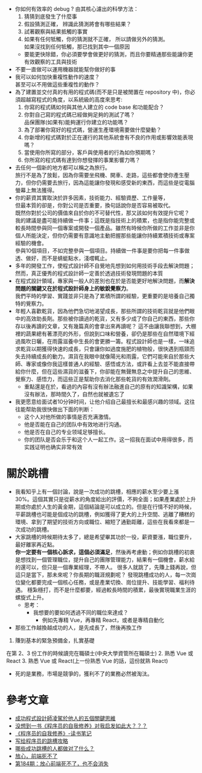- 你如何有效率的 debug ? 由其核心濾出的科學方法：
  1. 猜猜到底發生了什麼事
  2. 假設猜測正確， 辨識此猜測將會有哪些結果？
  3. 試著觀察與結果抵觸的事實
  4. 如果有任何牴觸，你的猜測就不正確， 所以請做另外的猜測。  
    如果沒找到任何牴觸，那已找到其中一個原因
  - 要能更快除錯，你必須要學會做更好的猜測，而且你要精通那些能讓你更有效觀察的工具與技術
- 不要一直做可以運用機器就能幫你做好的事
- 我可以如何加快重複性動作的速度？  
  甚至可以不用做這些重複性的動作？
- 為了建置並交付真的有用的程式碼(而不是只是被閒置在 repository 中)，你必須超越寫程式的角度，以系統級的高度來思考:
  1. 你寫的程式碼如何與其他人建立的 code base 和功能配合？
  2. 你對自己寫的程式碼已經做夠足夠的測試了嗎？  
    品保團隊(如果有)能夠運行你建立的功能嗎？
  3. 為了部署你寫好的程式碼，營運生產環境需要做什麼變動？
  4. 你新增的程式碼對於正在運行的其他系統會有不良的作用或影響效能表現嗎？
  5. 當使用你所寫的部分，客戶與使用者的行為如你預期嗎？
  6. 你所寫的程式碼有達到你想發揮的事業影響力嗎？
- 去任何一個新的地方都可以稱之為旅行。  
  旅行不是為了放鬆，因為你需要坐飛機、開車、走路，這些都會使你產生壓力，但你仍需要去旅行，因為這能讓你發現和感受新的東西，而這些是從電腦螢幕上無法獲得。
- 你的薪資其實取決於許多因素，技術能力、經驗資歷、工作量等，  
  但最本質的卻是，你對公司是否重要，換句話說你是否容易被取代。  
  既然你對於公司的價值來自於你的不可替代性，那又該如何有效提升它呢？  
  我的建議是盡可能持續做一件事；這既是指技術上的積累，也是指你能完整或較長時間參與同一個專案或開發一個產品。雖然有時候你所做的工作並非是你個人所能決定，但你仍需要有意識地主動把握那些能讓你持續累積技術或專案經驗的機會。  
  參與10個項目，不如完整參與一個項目。持續做一件事是要你把每一件事做透、做好，而不是蜻蜓點水，淺嚐輒止。
- 多年的開發工作，使程式設計師不自覺地先想到如何用技術手段去解決問題；  
  然而，真正優秀的程式設計師一定善於透過技術發現問題的本質
- 在程式設計領域，專家與一般人的差別也在於是否能更好地解決問題，而**解決問題的關鍵又在於程式設計師身上的敏銳覺察力**。  
  我們平時的學習、實踐並非只是為了累積所謂的經驗，更重要的是培養自己獨特的覺察力。
- 年輕人喜歡乾貨，因為他們急切地渴望成長，那些所謂的技術乾貨就是他們眼中的高效助長劑。那些被你讀過的乾貨，又有多少成了你自己的東西，那些你存以後再讀的文章，又有幾篇真的會拿出來再讀呢？
  這不由讓我聯想到，大棚裡的蔬果總有著漂亮的外形，但說到口味和營養，卻仍是那些在自然環境下經過風吹日曬，在雨露滋養中生長的會更勝一籌。程式設計師也是一樣，一味追求乾貨以期獲得快速的成長，只會讓你如過度施肥的植物般，很快遇到瓶頸而失去持續成長的動力。濕貨在我眼中就像陽光和雨露，它們可能來自於那些大師、專家或像你我這樣普通人的經驗、感悟或方法，或許看上去並不能直接帶給你什麼，但在這些濕貨的滋養下，你卻能在無聲無息之中提升自己的思維、覺察力、感悟力，而這些正是幫助你去消化那些乾貨的有效潤滑劑。
  - 重點還是在於，看過的內容有沒有辦法融進自己的原有的知識架構，如果沒有辦法，那時間久了，自然也就被遺忘了
- 我更愿意给面试者10分钟时间，让他介绍自己最擅长和最感兴趣的领域。这往往能帮助我很快做出下面的判断：
  - 这个人对他所做的事情是否充满激情。
  - 他是否能在自己的团队中有效地进行沟通。
  - 他是否在自己的专业领域足够擅长。
  - 你的团队是否会乐于和这个人一起工作。这一招我在面试中用得很多，而实践证明也确实非常有效

# 關於跳槽
- 我看知乎上有一個討論，說是一次成功的跳槽，相應的薪水至少要上漲 30%。這個其實只是從薪水的角度給出的評價，不夠全面；如果產業處於上升期或你處於人生的黃金期，這個結論是可以成立的。但是在行情不好的時候，平薪跳槽也可能是個成功的跳槽，例如獲得了更大的上升空間、逃離了糟糕的環境、拿到了期望的技術方向或職位、縮短了通勤距離，這些在我看來都是一次成功的跳槽。
- 大家跳槽的時候期待太多了，總是希望畢其功於一役，薪資要漲，職位要升，最好離家再近點。  
  **你一定要有一個核心訴求，這個必須滿足**，然後再考慮動；例如你跳槽的初衷是想找到一個管理職位，提升自己的團隊管理能力，結果有一個機會，薪水給的還可以，但只是一個專業經理，不帶人。
  很多人就跳了，先賺上錢再說，但這只是當下，那未來呢？你長期的職涯規劃呢？
  發現跳槽成功的人，每一次崗位變化都要完成一個核心任務，或是產業切換、崗位提升、技能學習、福利待遇。
  穩紮穩打，而不是什麼都要，經過較長時間的積累，最後實現職業生涯的螺旋式上升。
  - 思考：
    - 我想要的要如何透過不同的職位來達成？
      - 例如先專精 Vue，再專精 React，或者是專精自動化
- 那些工作越換越成功的人，是先成長了，然後再換工作

1. 賺到基本的緊急預備金，扎實基礎

在第 2、3 份工作的時候讀完在職碩士(中央大學資管所在職碩士)
2. 熟悉 Vue 或 React
3. 熟悉 Vue 或 React(上一份熟悉 Vue 的話，這份就熟 React)


- 死的是業務，市場是競爭的，獲利不了的業務必然被淘汰。

# 參考文章
- [成功程式設計師凌駕於他人的五個關鍵思維](https://softnshare.com/mindset-of-successful-programmer/)
- [没想到一书《程序员的自我修养》对我启发如此大？？？](https://www.zhihu.com/tardis/zm/art/187305388)
- [《程序员的自我修养》-读书笔记](https://juejin.cn/post/6844903751824703495)
- [写给程序员的跳槽攻略](https://juejin.cn/post/7283682738497372197)
- [哪些成功跳槽的人都做对了什么？](https://www.zhihu.com/question/594005477)
- [放心，前端死不了](https://juejin.cn/post/7224325360598302781)
- [第184期：放心前端死不了，也不会消失](https://juejin.cn/post/7246917539765534781)